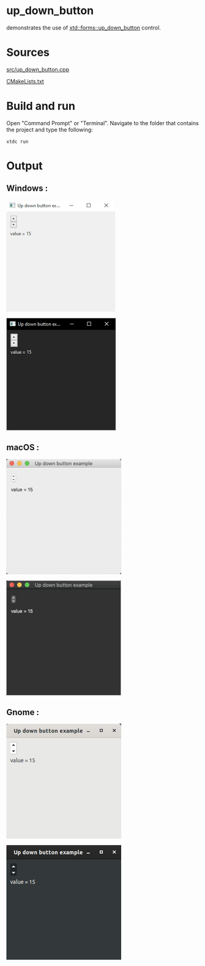 # up_down_button

demonstrates the use of [xtd::forms::up_down_button](../../../../src/xtd_forms/include/xtd/forms/up_down_button.hpp) control.

# Sources

[src/up_down_button.cpp](src/up_down_button.cpp)

[CMakeLists.txt](CMakeLists.txt)

# Build and run

Open "Command Prompt" or "Terminal". Navigate to the folder that contains the project and type the following:

```shell
xtdc run
```

# Output

## Windows :

![Screenshot](../../../../docs/pictures/examples/up_down_button_w.png)

![Screenshot](../../../../docs/pictures/examples/up_down_button_wd.png)

## macOS :

![Screenshot](../../../../docs/pictures/examples/up_down_button_m.png)

![Screenshot](../../../../docs/pictures/examples/up_down_button_md.png)

## Gnome :

![Screenshot](../../../../docs/pictures/examples/up_down_button_g.png)

![Screenshot](../../../../docs/pictures/examples/up_down_button_gd.png)

